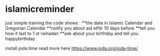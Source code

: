 # islamicreminder

just simple training 
the code shows :
**the date in Islamic Calendar and Gregorian Calendar 
**notify you about aid elfitr 10 days before
**tell you how it last to 1 st ramadan 
**ask about your birthday and tell you happybirthday



install joda.time read more here https://www.joda.org/joda-time/
